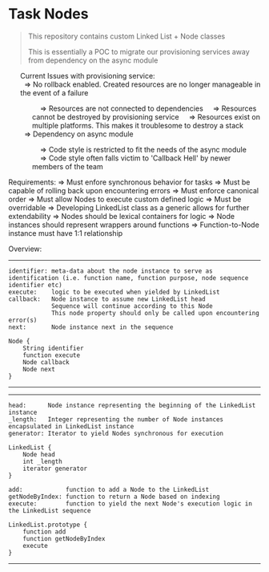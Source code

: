 <h1>Task Nodes</h1>

<blockquote>
<p>This repository contains custom Linked List + Node classes</p>
<p>This is essentially a POC to migrate our provisioning services away from dependency on the async module</p>
</blockquote>

<ul>
Current Issues with provisioning service:<br>
    &nbsp;&nbsp;=> No rollback enabled. Created resources are no longer manageable in the event of a failure</li>
        <ul>
        &nbsp;&nbsp;&nbsp;&nbsp;=> Resources are not connected to dependencies</li>
        &nbsp;&nbsp;&nbsp;&nbsp;=> Resources cannot be destroyed by provisioning service</li>
        &nbsp;&nbsp;&nbsp;&nbsp;=> Resources exist on multiple platforms. This makes it troublesome to destroy a stack</li>
        </ul>
    &nbsp;&nbsp;=> Dependency on async module</li>
        <ul>
        &nbsp;&nbsp;&nbsp;&nbsp;=> Code style is restricted to fit the needs of the async module</li>
        &nbsp;&nbsp;&nbsp;&nbsp;=> Code style often falls victim to 'Callback Hell' by newer members of the team</li>
        </ul>
</ul>
Requirements:
    => Must enfore synchronous behavior for tasks
    => Must be capable of rolling back upon encountering errors
    => Must enforce canonical order
    => Must allow Nodes to execute custom defined logic
    => Must be overridable
        => Developing LinkedList class as a generic allows for further extendability
    => Nodes should be lexical containers for logic
        => Node instances should represent wrappers around functions
        => Function-to-Node instance must have 1:1 relationship

Overview:

***************************
    identifier: meta-data about the node instance to serve as identification (i.e. function name, function purpose, node sequence identifier etc)
    execute:    logic to be executed when yielded by LinkedList
    callback:   Node instance to assume new LinkedList head
                Sequence will continue according to this Node
                This node property should only be called upon encountering error(s)
    next:       Node instance next in the sequence

    Node {
        String identifier
        function execute
        Node callback
        Node next
    }

***************************
    

***************************
    head:      Node instance representing the beginning of the LinkedList instance
    _length:   Integer representing the number of Node instances encapsulated in LinkedList instance
    generator: Iterator to yield Nodes synchronous for execution

    LinkedList {
        Node head
        int _length
        iterator generator
    }

    add:            function to add a Node to the LinkedList
    getNodeByIndex: function to return a Node based on indexing
    execute:        function to yield the next Node's execution logic in the LinkedList sequence

    LinkedList.prototype {
        function add
        function getNodeByIndex
        execute
    }

***************************
